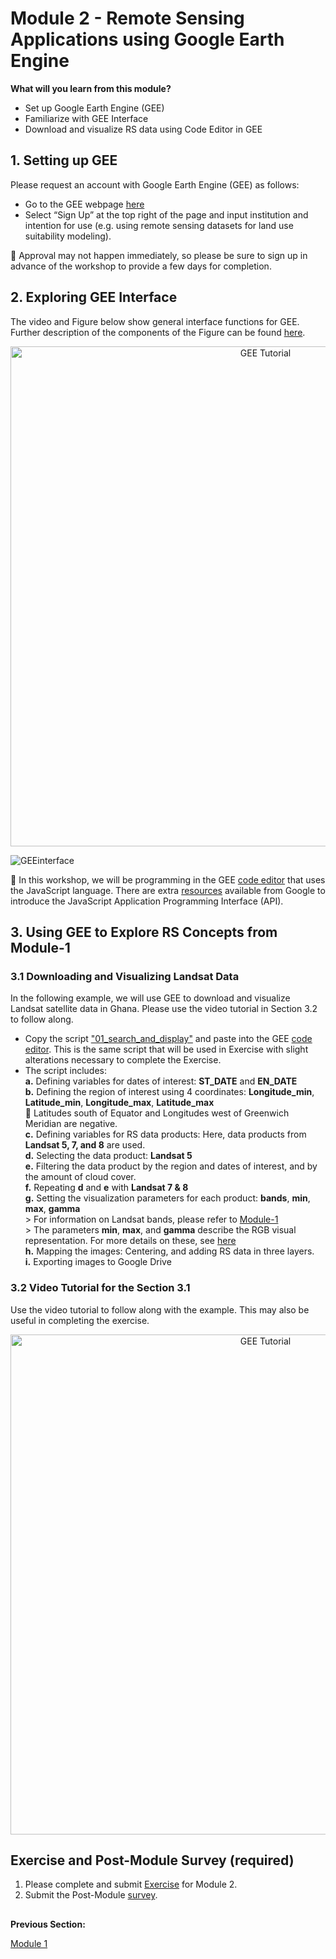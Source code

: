 # Module 2 - Remote Sensing Applications using Google Earth Engine

**What will you learn from this module?**

- Set up Google Earth Engine (GEE)
- Familiarize with GEE Interface
- Download and visualize RS data using Code Editor in GEE 

## 1. Setting up GEE 
Please request an account with Google Earth Engine (GEE) as follows:
- Go to the GEE webpage [here](https://earthengine.google.com/)
- Select “Sign Up” at the top right of the page and input institution and intention for use (e.g. using remote sensing datasets for land use suitability modeling).

:pushpin: Approval may not happen immediately, so please be sure to sign up in advance of the workshop to provide a few days for completion.


## 2. Exploring GEE Interface

The video and Figure below show general interface functions for GEE. Further description of the components of the Figure can be found [here](https://github.com/ecodynlab/GALUP/wiki/GEE-Interface). 

<p align="center">
  <a href="https://mediasite.video.ufl.edu/Mediasite/Play/55447fcbfc2f487ebaae8d1258e829ca1d" target="_blank">
    <img src="https://user-images.githubusercontent.com/84922404/135470199-719878b5-7cb6-4a7a-aacd-e40881cda2e3.JPG" alt= "GEE Tutorial" width="800">
  </a>
</p>
  
![GEEinterface](https://user-images.githubusercontent.com/84922404/132246323-4b2d7dee-6cdc-4828-aa9a-b3ab4193ffa5.png)


:pushpin: In this workshop, we will be programming in the GEE [code editor](https://code.earthengine.google.com/) that uses the JavaScript language. There are extra [resources](https://developers.google.com/earth-engine/tutorials/tutorial_api_01) available from Google to introduce the JavaScript Application Programming Interface (API).

## 3. Using GEE to Explore RS Concepts from Module-1

### 3.1 Downloading and Visualizing Landsat Data
In the following example, we will use GEE to download and visualize Landsat satellite data in Ghana. Please use the video tutorial in Section 3.2 to follow along.
- Copy the script ["01_search_and_display"](https://github.com/ecodynlab/GALUP/wiki/Scripts) and paste into the GEE [code editor](https://code.earthengine.google.com/). This is the same script that will be used in Exercise with slight alterations necessary to complete the Exercise.  
- The script includes: <br/>
      **a.** Defining variables for dates of interest: **ST_DATE** and **EN_DATE** <br/>
      **b.** Defining the region of interest using 4 coordinates: **Longitude_min**, **Latitude_min**, **Longitude_max**, **Latitude_max** <br/>
            :pushpin: Latitudes south of Equator and Longitudes west of Greenwich Meridian are negative. <br/>
      **c.** Defining variables for RS data products: Here, data products from **Landsat 5, 7, and 8** are used.<br/>
      **d.** Selecting the data product: **Landsat 5** <br/>
      **e.** Filtering the data product by the region and dates of interest, and by the amount of cloud cover. <br/>
      **f.** Repeating **d** and **e** with **Landsat 7 & 8** <br/>
      **g.** Setting the visualization parameters for each product: **bands**, **min**, **max**, **gamma** <br/>
              > For information on Landsat bands, please refer to [Module-1](https://github.com/SERVIR-WA/GALUP/blob/master/training/2_rs/module1.md) <br/>
              > The parameters **min**, **max**, and **gamma** describe the RGB visual representation. For more details on these, see [here](https://developers.google.com/earth-engine/guides/image_visualization) <br/>
      **h.** Mapping the images: Centering, and adding RS data in three layers. <br/>
      **i.** Exporting images to Google Drive

### 3.2 Video Tutorial for the Section 3.1
Use the video tutorial to follow along with the example. This may also be useful in completing the exercise.

<p align="center">
  <a href="https://mediasite.video.ufl.edu/Mediasite/Play/68693a462a914666807e47f992dedde11d" target="_blank" rel="noopener">
    <img src="https://user-images.githubusercontent.com/84922404/140551115-a0e9d6fa-ae4b-4357-99be-0a27b1901394.png" alt= "GEE Tutorial" width="800">
  </a>
</p>

## Exercise and Post-Module Survey (required)
1. Please complete and submit [Exercise](https://github.com/SERVIR-WA/GALUP/blob/main/Exercises/M2_exercise1.md) for Module 2.
2. Submit the Post-Module [survey](https://ufl.qualtrics.com/jfe/form/SV_6fIRnsK59HEwZ9k). 

</p>

##
**Previous Section:**

<a href="module1.md" title="Module 1">Module 1</a>



